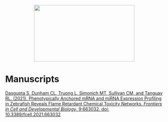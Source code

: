 <p align="center">
  <img width="320" height="180" src="https://i.ytimg.com/vi/nrxqRUEaY2c/mqdefault.jpg">
</p>

# Manuscripts

[Dasgupta S, Dunham CL, Truong L, Simonich MT, Sullivan CM, and Tanguay RL. (2021). Phenotypically Anchored mRNA and miRNA Expression Profiling in Zebrafish Reveals Flame Retardant Chemical Toxicity Networks. *Frontiers in Cell and Developmental Biology*. 9:663032. doi: 10.3389/fcell.2021.663032](https://github.com/Tanguay-Lab/Manuscripts/tree/main/Dasgupta_et._al._(2021)_Front_Cell_Dev_Biol)


